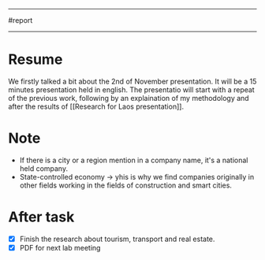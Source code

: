 ___
#report
___
# Resume 
We firstly talked a bit about the 2nd of November presentation. It will be a 15 minutes presentation held in english. The presentatio will start with a repeat of the previous work, following by an explaination of my methodology and after the results of  [[Research  for Laos presentation]]. 
# Note
- If there is a city or a region mention in a company name, it's a national held company. 
- State-controlled economy -> yhis is why we find companies originally in other fields working in the fields of construction and smart cities.

# After task 
- [x] Finish the research about tourism, transport and real estate.
- [x] PDF for next lab meeting